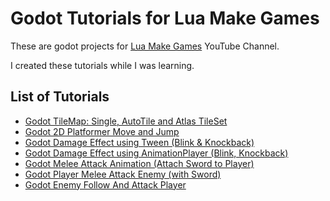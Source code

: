 # Godot Tutorials for Lua Make Games

These are godot projects for [Lua Make Games](https://www.youtube.com/channel/UC6Qbw9b4cHIXA0A65dHByRg) YouTube Channel.

I created these tutorials while I was learning.

## List of Tutorials

- [Godot TileMap: Single, AutoTile and Atlas TileSet](tilemap/README.md)
- [Godot 2D Platformer Move and Jump](2d_platformer_move/README.md)
- [Godot Damage Effect using Tween (Blink & Knockback)](tween_damage_effect/README.md)
- [Godot Damage Effect using AnimationPlayer (Blink, Knockback)](animationplayer_damage_effect/README.md)
- [Godot Melee Attack Animation (Attach Sword to Player)](melee_attack_animation/README.md)
- [Godot Player Melee Attack Enemy (with Sword)](melee_attack/README.md)
- [Godot Enemy Follow And Attack Player](enemy_follow_and_attack_player/README.md)